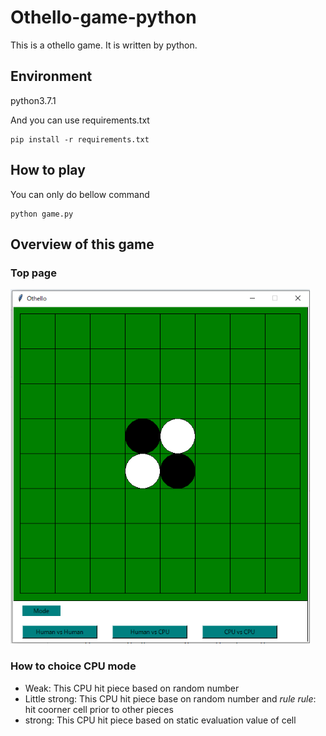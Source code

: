 # Othello-game-python
This is a othello game. It is written by python. 

## Environment
python3.7.1

And you can use requirements.txt
```
pip install -r requirements.txt
```

## How to play
You can only do bellow command
```
python game.py 
```

## Overview of this game 
### Top page
![Top page](https://github.com/chihina/othello-game-python/blob/master/Images/top_resized.png)

### How to choice CPU mode
- Weak: This CPU hit piece based on random number
- Little strong: This CPU hit piece base on random number and *rule* 
  *rule*: hit coorner cell prior to other pieces
- strong: This CPU hit piece based on static evaluation value of cell
